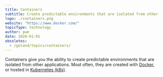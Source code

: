 ```yaml
---
title: Containers
subtitle: Create predictable environments that are isolated from other applications.
logo: ./containers.png
website: "https://www.docker.com/"
topicType: technology
author: pwe
date: 2020-01-01
obsoletes:
  - /goland/topics/containers/
---
```


Containers give you the ability to create predictable environments that are isolated from other applications. Most often, they are created with [Docker](https://www.docker.com/), or hosted in [Kubernetes (k8s)](https://kubernetes.io/).
